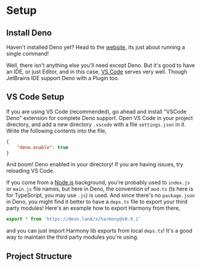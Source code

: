 # Setup

## Install Deno

Haven't installed Deno yet? Head to the [website](https://deno.land), its just about running a single command! 

Well, there isn't anything else you'll need except Deno. But it's good to have an IDE, or just Editor, and in this case, [VS Code](https://code.visualstudio.com/) serves very well. Though JetBrains IDE support Deno with a Plugin too.

## VS Code Setup

If you are using VS Code (recommended), go ahead and install "VSCode Deno" extension for complete Deno support.
Open VS Code in your project directory, and add a new directory `.vscode` with a file `settings.json` in it.
Write the following contents into the file,

```json
{
    "deno.enable": true
}
```

And boom! Deno enabled in your directory! If you are having issues, try reloading VS Code.

If you come from a [Node.js](https://nodejs.org) background, you're probably used to `index.js` or `main.js` file names, but here in Deno, the convention of `mod.ts` (ts here is for TypeScript, you may use `.js`) is used.
And since there's no `package.json` in Deno, you might find it better to have a `deps.ts` file to export your third party modules! Here's an example how to export Harmony from there,

```ts
export * from 'https://deno.land/x/harmony@v0.9.1'
```

and you can just import Harmony lib exports from local `deps.ts`! It's a good way to maintain the third party modules you're using.

## Project Structure
